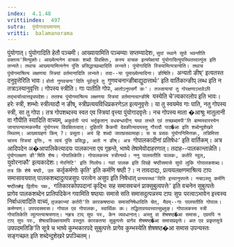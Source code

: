 ```yaml
---
index:  4.1.48
vrittiindex:  497
sutra:  पुंयोगादाख्यायाम्
vritti:  balamanorama 
---
```


पुंयोगात्। पुंयोगादिति हेतौ पञ्चमी। आख्यायामिति पञ्चम्याः सप्तम्यादेशः, `सुपां स्थाने सुपो भवन्तीति वक्तव्य'मित्युक्तेः। आख्येत्यनेन वाचकः शब्दो विवक्षितः, कस्य वाचक इत्यपेक्षायां पुंयोगादित्युपस्थितत्वात्पुंस इति लभ्यते। तथाच आख्यायामित्यनेन पुंसि प्रसिद्धाच्छब्दादिति लभ्यते। पुंयोगादिति स्त्रियामित्यत्रान्वेति। तथाच पुंयोगमाश्रित्य लक्षणया स्त्रियां वर्तमानादिति लभ्यते। तदा--या पुमाख्येत्यादिना। ङीषिति। `अन्यतो ङीष्' इत्यतस्त दनुवृत्तेरिति भावः। `वोतो गुणवचना'दिति पूर्वसूत्रे तु `गुणवचनान्ङीबाद्युदात्तार्थः' इति वार्तिकान्ङीप् लब्ध इति न तत्राऽस्यानुवृत्तिः। गोपस्य स्त्रीति। गाः पातीति गोपः, `आतोऽनुपसर्गे कः'। तज्जायायां तु गोरक्षणाऽभावेऽपि तद्भार्यात्वात्तद्व्यपदेशः। ततश्च पुंयोगमाश्रित्य लक्षणया स्त्रियां वर्तमानत्वान्ङीषि `यस्येति चे'त्यकारलोप इति भावः। हरेः स्त्री, शम्भोः स्त्रीत्यादौ न ङीष्, स्त्रीप्रत्ययविधिप्रकरणेऽत इत्यनुवृत्तेः। या तु स्वयमेव गाः पाति, नतु गोपस्य स्त्री, सा तु गोपा। तत्र गोपशब्दस्य स्वत एव स्त्रियां वृत्त्या पुंयोगादवृत्तेः। नच गोपस्य माता �आश्रूः मातुलानी वा गौपीति स्यादिति वाच्यम्, `अकुर्वती पापं भर्तृकृतान् वधबन्धादीन् यथा लभते एवं तच्छब्दमपी'ति बाष्यस्वारस्येन जायापत्यात्मकस्यैव पुंयोगस्य विवक्षितत्वात्। दुहितरि कैकयी देवकीत्यादयस्तु गौरादौ पाठ�आ इति शब्देन्दुशेखरे स्थितम्। आख्याग्रहणं किम् ?। प्रसूता। अयं हि शब्दो जातप्रसवामाहा। स च प्रसवः पुंयोगनिमित्तकः, तन्निमित्ता चास्य स्त्रियां वृत्तिः, न त्वयं पुंसि प्रसिद्धः, अतो न ङीष्। अत्र `गोपालकादीनां प्रतिषेधः' इति वार्तिकम्। अत्र आदिपदेन अ�आपालिकेत्यादयः पालकान्ता एव गृह्रन्ते, भाष्ये तेषामेवोदाहरणात्। तदाह--पालकान्तान्नेति। `पुंयोगलक्षण ङी'षिति शेषः। गोपालिकेति। गोपालकस्य स्त्रीत्यर्थः। ननु पालयतीति पालकः, कर्तरि ण्वुल्, `युवोरनाकौ' इत्यकादेशः। `णेरनिटि' इति णिलोपः। गवां पालक इति विग्रहे षष्ठीसमासे सुपो लुकि गोपालकशब्दः। तत्र किं शेषे षष्ठी, उत `कर्तृकर्मणोः कृति' इति कर्मणि षष्ठी ?। न तावदाद्यः, प्रत्ययलक्षणमाश्रित्य टापः समासावयवात् पालकशब्दादुत्पन्नसुपः परत्वेन असुप इति निषेधात् `प्रत्ययस्था'दिति इत्त्वानुपपत्तेः। नचाऽस्तु कर्मणि षष्ठीत#इ द्वितीयः पक्षः, `गतिकारकोपपदानां कृद्भिः सह समासवचनं प्राक्सुबुत्वपत्तेः' इति वचनेन सुबुत्पत्तेः प्रागेव पालकशब्देन प्रातिपदिकेन गवामिति षष्ठ्याः समासे सति समासदुत्पन्नस्य टापः सुपः परत्वाऽभावेन इत्त्वस्य निर्बाधत्वादिति वाच्यं, `तृजकाभ्यां कर्तरी'ति कारकषष्ठ्याः समासनिषेधादिति चेत्, मैवम्--गाः पालयतीति गोपालः। कर्मण्यण्। उपपदसमासः। गोपाल एव गोपालकः, स्वार्थिकः कः। तद्धितावयवत्त्वात्सुब्लुक्। गोपालकस्य स्त्री गोपालिकेति व्युत्पत्त्याश्रयणात्। नह्रत्र टाप् सुपः परः, केन व्यवधानात्। अस्तु वा शेषषष्ठ�आ समासः, एवमपि न टाप् सुपः परः, शेषत्वविवक्षायामपि वस्तुतः कारकतया सुबुत्पत्तेः प्रागेव शेषषष्ठ�आ समासप्रवृत्तेः। अत एव प्रकृतसूत्रे `उपपदमतिङि'ति सूत्रे च भाष्ये कुम्भकारपदे सुबुत्पत्तेः प्रागेव कुम्भस्येति शेषषष्ठ�आ समास उपन्यस्तः सङ्गच्छत इति शब्देन्दुशेखरे प्रपञ्चितम्।

